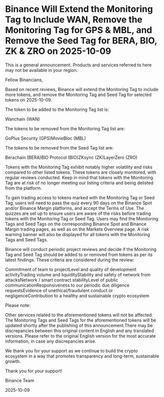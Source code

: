 # Binance Will Extend the Monitoring Tag to Include WAN, Remove the Monitoring Tag for GPS & MBL, and Remove the Seed Tag for BERA, BIO, ZK & ZRO on 2025-10-09

This is a general announcement. Products and services referred to here may not be available in your region.

Fellow Binancians,

Based on recent reviews, Binance will extend the Monitoring Tag to include more tokens, and remove the Monitoring Tag and Seed Tag for selected tokens on 2025-10-09.

The token to be added to the Monitoring Tag list is: 

Wanchain (WAN)

The tokens to be removed from the Monitoring Tag list are:

GoPlus Security (GPS)MovieBloc (MBL)

The tokens to be removed from the Seed Tag list are:

Berachain (BERA)BIO Protocol (BIO)ZKsync (ZK)LayerZero (ZRO)

Tokens with the Monitoring Tag exhibit notably higher volatility and risks compared to other listed tokens. These tokens are closely monitored, with regular reviews conducted. Keep in mind that tokens with the Monitoring Tag are at risk of no longer meeting our listing criteria and being delisted from the platform. 

To gain trading access to tokens marked with the Monitoring Tag or Seed Tag, users will need to pass the quiz every 90 days on the Binance Spot and/or Binance Margin platforms, and accept the Terms of Use. The quizzes are set up to ensure users are aware of the risks before trading tokens with the Monitoring Tag or Seed Tag. Users may find the Monitoring Tags and Seed Tags on the corresponding Binance Spot and Binance Margin trading pages, as well as on the Markets Overview page. A risk warning banner will also be displayed for all tokens with the Monitoring Tags and Seed Tags.

Binance will conduct periodic project reviews and decide if the Monitoring Tag and Seed Tag should be added to or removed from tokens as per its latest findings. These criteria are considered during the review:

Commitment of team to projectLevel and quality of development activityTrading volume and liquidityStability and safety of network from attacksNetwork / smart contract stabilityLevel of public communicationResponsiveness to our periodic due diligence requestsEvidence of unethical/fraudulent conduct or negligenceContribution to a healthy and sustainable crypto ecosystem 

Please note:

Other services related to the aforementioned tokens will not be affected. The Monitoring Tags and Seed Tags for the aforementioned tokens will be updated shortly after the publishing of this announcement.There may be discrepancies between this original content in English and any translated versions. Please refer to the original English version for the most accurate information, in case any discrepancies arise.

We thank you for your support as we continue to build the crypto ecosystem in a way that promotes transparency and long-term, sustainable growth. 

Thank you for your support!

Binance Team

2025-10-09